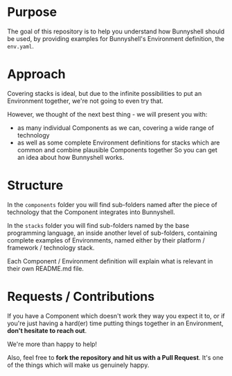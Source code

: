 # Purpose
The goal of this repository is to help you understand how Bunnyshell should be used, by providing examples for Bunnyshell's Environment definition, the `env.yaml`.

# Approach

Covering stacks is ideal, but due to the infinite possibilities to put an Environment together, we're not going to even try that.

However, we thought of the next best thing - we will present you with:
- as many individual Components as we can, covering a wide range of technology
- as well as some complete Environment definitions for stacks which are common and combine plausible Components together
So you can get an idea about how Bunnyshell works.


# Structure

In the `components` folder you will find sub-folders named after the piece of technology that the Component integrates into Bunnyshell.

In the `stacks` folder you will find sub-folders named by the base programming language, an inside another level of sub-folders, containing complete examples of Environments, named either by their platform / framework / technology stack.

Each Component / Environment definition will explain what is relevant in their own README.md file.

# Requests / Contributions

If you have a Component which doesn't work they way you expect it to, or if you're just having a hard(er) time putting things together in an Environment, **don't hesitate to reach out**.

We're more than happy to help!

Also, feel free to **fork the repository and hit us with a Pull Request**. It's one of the things which will make us genuinely happy.
